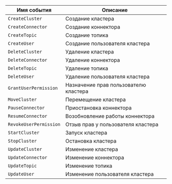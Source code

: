 Имя события | Описание
--- | ---
`CreateCluster` | Создание кластера
`CreateConnector` | Создание коннектора
`CreateTopic` | Создание топика
`CreateUser` | Создание пользователя кластера
`DeleteCluster` | Удаление кластера
`DeleteConnector` | Удаление коннектора
`DeleteTopic` | Удаление топика
`DeleteUser` | Удаление пользователя кластера
`GrantUserPermission` | Назначение прав пользователю кластера
`MoveCluster` | Перемещение кластера
`PauseConnector` | Приостановка коннектора
`ResumeConnector` | Возобновление работы коннектора
`RevokeUserPermission` | Отзыв прав у пользователя кластера
`StartCluster` | Запуск кластера
`StopCluster` | Остановка кластера
`UpdateCluster` | Изменение кластера
`UpdateConnector` | Изменение коннектора
`UpdateTopic` | Изменение топика
`UpdateUser` | Изменение пользователя кластера